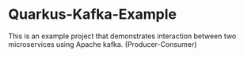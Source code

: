 # Quarkus-Kafka-Example
This is an example project that demonstrates interaction between two microservices using Apache kafka. (Producer-Consumer)

